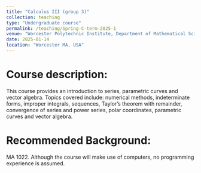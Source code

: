 ```yaml
---
title: "Calculus III (group 3)"
collection: teaching
type: "Undergraduate course"
permalink: /teaching/Spring-C-term-2025-1
venue: "Worcester Polytechnic Institute, Department of Mathematical Sciences"
date: 2025-01-14
location: "Worcester MA, USA"
---
```

Course description:
======
This course provides an introduction to series, parametric curves and vector algebra. Topics covered include: numerical methods, indeterminate forms, improper integrals, sequences, Taylor’s theorem with remainder, convergence of series and power series, polar coordinates, parametric curves and vector algebra.

Recommended Background:
======
MA 1022. Although the course will make use of computers, no programming experience is assumed.

